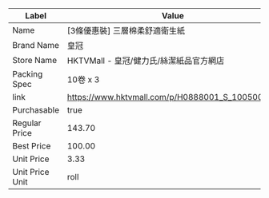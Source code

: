 | Label           | Value                                           |
| --------------- | ----------------------------------------------- |
| Name            | [3條優惠裝] 三層棉柔舒適衛生紙                               |
| Brand Name      | 皇冠                                              |
| Store Name      | HKTVMall - 皇冠/健力氏/絲潔紙品官方網店                      |
| Packing Spec    | 10卷 x 3                                         |
| link            | https://www.hktvmall.com/p/H0888001_S_10050052B |
| Purchasable     | true                                            |
| Regular Price   | 143.70                                          |
| Best Price      | 100.00                                          |
| Unit Price      | 3.33                                            |
| Unit Price Unit | roll                                            |
